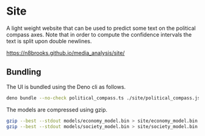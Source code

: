 # Site

A light weight website that can be used to predict some text on the political
compass axes. Note that in order to compute the confidence intervals the text is
split upon double newlines.

https://n8brooks.github.io/media_analysis/site/

## Bundling

The UI is bundled using the Deno cli as follows.

```bash
deno bundle --no-check political_compass.ts ./site/political_compass.js
```

The models are compressed using gzip.

```bash
gzip --best --stdout models/economy_model.bin > site/economy_model.bin.gz
gzip --best --stdout models/society_model.bin > site/society_model.bin.gz
```
